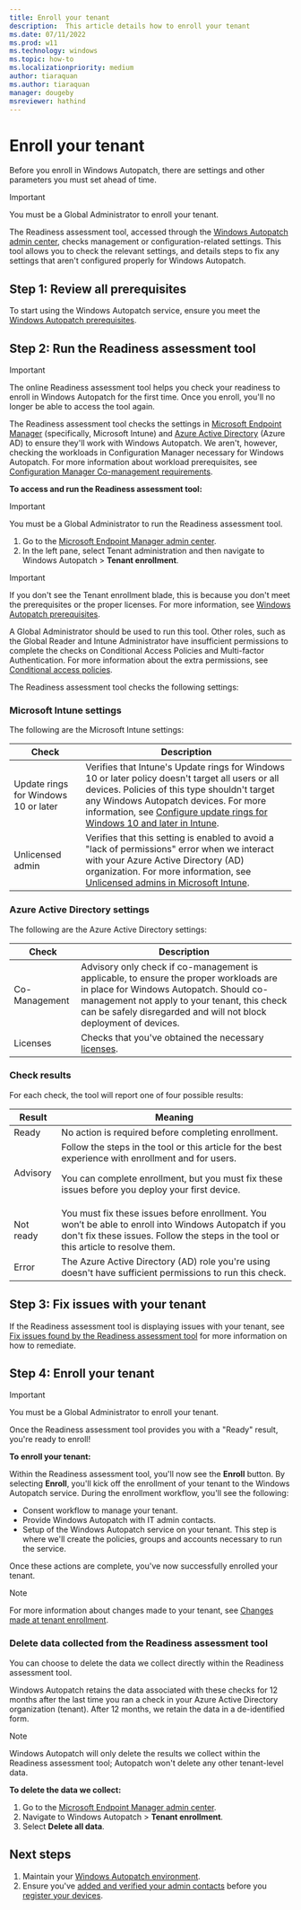 ```yaml
---
title: Enroll your tenant
description:  This article details how to enroll your tenant
ms.date: 07/11/2022
ms.prod: w11
ms.technology: windows
ms.topic: how-to
ms.localizationpriority: medium
author: tiaraquan
ms.author: tiaraquan
manager: dougeby
msreviewer: hathind
---
```


# Enroll your tenant

Before you enroll in Windows Autopatch, there are settings and other parameters you must set ahead of time.

> [!IMPORTANT]
> You must be a Global Administrator to enroll your tenant.

The Readiness assessment tool, accessed through the [Windows Autopatch admin center](https://endpoint.microsoft.com/), checks management or configuration-related settings. This tool allows you to check the relevant settings, and details steps to fix any settings that aren't configured properly for Windows Autopatch.  

## Step 1: Review all prerequisites

To start using the Windows Autopatch service, ensure you meet the [Windows Autopatch prerequisites](../prepare/windows-autopatch-prerequisites.md).

## Step 2: Run the Readiness assessment tool

> [!IMPORTANT]
> The online Readiness assessment tool helps you check your readiness to enroll in Windows Autopatch for the first time. Once you enroll, you'll no longer be able to access the  tool again.

The Readiness assessment tool checks the settings in [Microsoft Endpoint Manager](#microsoft-intune-settings) (specifically, Microsoft Intune) and [Azure Active Directory](#azure-active-directory-settings) (Azure AD) to ensure they'll work with Windows Autopatch. We aren't, however, checking the workloads in Configuration Manager necessary for Windows Autopatch. For more information about workload prerequisites, see [Configuration Manager Co-management requirements](../prepare/windows-autopatch-prerequisites.md#configuration-manager-co-management-requirements).

**To access and run the Readiness assessment tool:**

> [!IMPORTANT]
> You must be a Global Administrator to run the Readiness assessment tool.

1. Go to the [Microsoft Endpoint Manager admin center](https://endpoint.microsoft.com/).
2. In the left pane, select Tenant administration and then navigate to Windows Autopatch > **Tenant enrollment**.

> [!IMPORTANT]
> If you don't see the Tenant enrollment blade, this is because you don't meet the prerequisites or the proper licenses. For more information, see [Windows Autopatch prerequisites](windows-autopatch-prerequisites.md#more-about-licenses).

A Global Administrator should be used to run this tool. Other roles, such as the Global Reader and Intune Administrator have insufficient permissions to complete the checks on Conditional Access Policies and Multi-factor Authentication. For more information about the extra permissions, see [Conditional access policies](../prepare/windows-autopatch-fix-issues.md#conditional-access-policies).

The Readiness assessment tool checks the following settings:

### Microsoft Intune settings

The following are the Microsoft Intune settings:

| Check | Description |
| ----- | ----- |
| Update rings for Windows 10 or later | Verifies that Intune's Update rings for Windows 10 or later policy doesn't target all users or all devices. Policies of this type shouldn't target any Windows Autopatch devices. For more information, see [Configure update rings for Windows 10 and later in Intune](/mem/intune/protect/windows-10-update-rings). |
| Unlicensed admin | Verifies that this setting is enabled to avoid a "lack of permissions" error when we interact with your Azure Active Directory (AD) organization. For more information, see [Unlicensed admins in Microsoft Intune](/mem/intune/fundamentals/unlicensed-admins). |

### Azure Active Directory settings

The following are the Azure Active Directory settings:

| Check | Description |
| ----- | ----- |
| Co-Management | Advisory only check if co-management is applicable, to ensure the proper workloads are in place for Windows Autopatch. Should co-management not apply to your tenant, this check can be safely disregarded and will not block deployment of devices. |
| Licenses | Checks that you've obtained the necessary [licenses](../prepare/windows-autopatch-prerequisites.md#more-about-licenses). |

### Check results

For each check, the tool will report one of four possible results:  

| Result | Meaning |
| ----- | ----- |
| Ready | No action is required before completing enrollment. |
| Advisory | Follow the steps in the tool or this article for the best experience with enrollment and for users.<p><p>You can complete enrollment, but you must fix these issues before you deploy your first device. |
| Not ready | You must fix these issues before enrollment. You won’t be able to enroll into Windows Autopatch if you don't fix these issues. Follow the steps in the tool or this article to resolve them.  |
| Error | The Azure Active Directory (AD) role you're using doesn't have sufficient permissions to run this check. |

## Step 3: Fix issues with your tenant

If the Readiness assessment tool is displaying issues with your tenant, see [Fix issues found by the Readiness assessment tool](../prepare/windows-autopatch-fix-issues.md) for more information on how to remediate.  

## Step 4: Enroll your tenant

> [!IMPORTANT]
> You must be a Global Administrator to enroll your tenant.

Once the Readiness assessment tool provides you with a "Ready" result, you're ready to enroll!

**To enroll your tenant:**

Within the Readiness assessment tool, you'll now see the **Enroll** button. By selecting **Enroll**, you'll kick off the enrollment of your tenant to the Windows Autopatch service. During the enrollment workflow, you'll see the following:

- Consent workflow to manage your tenant.
- Provide Windows Autopatch with IT admin contacts.
- Setup of the Windows Autopatch service on your tenant. This step is where we'll create the policies, groups and accounts necessary to run the service.

Once these actions are complete, you've now successfully enrolled your tenant.

> [!NOTE]
> For more information about changes made to your tenant, see [Changes made at tenant enrollment](../references/windows-autopatch-changes-to-tenant.md).

### Delete data collected from the Readiness assessment tool

You can choose to delete the data we collect directly within the Readiness assessment tool.

Windows Autopatch retains the data associated with these checks for 12 months after the last time you ran a check in your Azure Active Directory organization (tenant). After 12 months, we retain the data in a de-identified form.

> [!NOTE]
> Windows Autopatch will only delete the results we collect within the Readiness assessment tool; Autopatch won't delete any other tenant-level data.

**To delete the data we collect:**

1. Go to the [Microsoft Endpoint Manager admin center](https://endpoint.microsoft.com/).
2. Navigate to Windows Autopatch > **Tenant enrollment**.
3. Select **Delete all data**.

## Next steps

1. Maintain your [Windows Autopatch environment](../operate/windows-autopatch-maintain-environment.md).
1. Ensure you've [added and verified your admin contacts](../deploy/windows-autopatch-admin-contacts.md) before you [register your devices](../deploy/windows-autopatch-register-devices.md).
